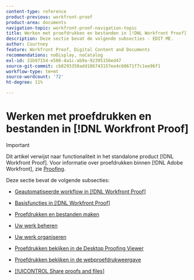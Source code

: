 ```yaml
---
content-type: reference
product-previous: workfront-proof
product-area: documents
navigation-topic: workfront-proof-navigation-topic
title: Werken met proefdrukken en bestanden in [!DNL Workfront Proof]
description: Deze sectie bevat de volgende subsecties - EDIT ME.
author: Courtney
feature: Workfront Proof, Digital Content and Documents
recommendations: noDisplay, noCatalog
exl-id: 31b97154-e506-4a1c-ab9a-92395156ed47
source-git-commit: cb8293350add186743157ee4c60671f7c1ee96f1
workflow-type: tm+mt
source-wordcount: '72'
ht-degree: 11%

---
```


# Werken met proefdrukken en bestanden in [!DNL Workfront Proof]

>[!IMPORTANT]
>
>Dit artikel verwijst naar functionaliteit in het standalone product [!DNL Workfront Proof]. Voor informatie over proefdrukken binnen [!DNL Adobe Workfront], zie [Proofing](../../review-and-approve-work/proofing/proofing.md).

Deze sectie bevat de volgende subsecties:

* [Geautomatiseerde workflow in [!DNL Workfront Proof]](../../workfront-proof/wp-work-proofsfiles/automated-workflow/automated-workflow.md)
* [Basisfuncties in [!DNL Workfront Proof]](../../workfront-proof/wp-work-proofsfiles/basic-features/basic-features.md)
* [Proefdrukken en bestanden maken](../../workfront-proof/wp-work-proofsfiles/create-proofs-and-files/create-proofs-and-files.md)
* [Uw werk beheren](../../workfront-proof/wp-work-proofsfiles/manage-your-work/manage-your-work.md)
* [Uw werk organiseren](../../workfront-proof/wp-work-proofsfiles/organize-your-work/organize-your-work.md)
* [Proefdrukken bekijken in de Desktop Proofing Viewer](../../workfront-proof/wp-work-proofsfiles/review-proofs-dpv/review-proofs-in-desktop-proofing-viewer.md)

  <!--
  <li data-mc-conditions="QuicksilverOrClassic.Draft mode"><a href="../../workfront-proof/wp-work-proofsfiles/review-proofs-lpv/review-proofs-in-the-lpv.md" class="MCXref xref" xrefformat="{para}">Review proofs in the Legacy Proofing Viewer</a> </li>
  -->

* [Proefdrukken bekijken in de webproefdrukweergave](../../workfront-proof/wp-work-proofsfiles/review-proofs-wpv/review-proofs-in-wpv.md)
* [[!UICONTROL Share proofs and files]](../../workfront-proof/wp-work-proofsfiles/share-proofs-and-files/share-proofs-and-files.md)
